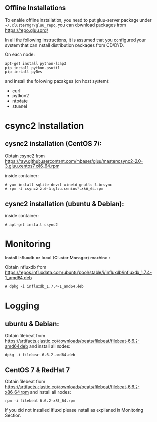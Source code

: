 Offline Installations
----------------------

To enable offline installation, you need to put gluu-server package under `~/.clustermgr/gluu_repo`, you can download packages from https://repo.gluu.org/

In all the following instructions, it is assumed that you configured your
system that can install distribution packages from CD/DVD.

On each node:
```
apt-get install python-ldap3
pip install python-psutil
pip install pyDes

```

and install the following pacakges (on host system):
 * curl
 * python2
 * ntpdate
 * stunnel

# csync2 Installation

## cysnc2 installation (CentOS 7):


Obtain csync2 from https://raw.githubusercontent.com/mbaser/gluu/master/csync2-2.0-3.gluu.centos7.x86_64.rpm

inside container:

```
# yum install sqlite-devel xinetd gnutls librsync
# rpm -i csync2-2.0-3.gluu.centos7.x86_64.rpm 
```

## cysnc2 installation (ubuntu & Debian):

inside container:

```
# apt-get install csync2
```

# Monitoring


Install Influxdb on local (Cluster Manager) machine :

Obtain influxdb from https://repos.influxdata.com/ubuntu/pool/stable/i/influxdb/influxdb_1.7.4-1_amd64.deb

```
# dpkg -i influxdb_1.7.4-1_amd64.deb
```


# Logging

## ubuntu & Debian:
Obtain filebeat from https://artifacts.elastic.co/downloads/beats/filebeat/filebeat-6.6.2-amd64.deb
and install all nodes:
  
```
dpkg -i filebeat-6.6.2-amd64.deb
```

## CentOS 7 & RedHat 7
Obtain filebeat from https://artifacts.elastic.co/downloads/beats/filebeat/filebeat-6.6.2-x86_64.rpm
and install all nodes:
  
```
rpm -i filebeat-6.6.2-x86_64.rpm
```

If you did not installed ifluxd please install as explianed in Monitoring Section.

